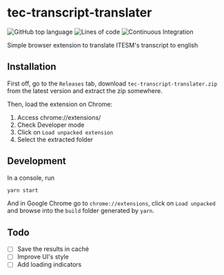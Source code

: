 # tec-transcript-translater

![GitHub top language](https://img.shields.io/github/languages/top/MarioJim/tec-transcript-translater)
![Lines of code](https://tokei.rs/b1/github/MarioJim/tec-transcript-translater?category=code)
![Continuous Integration](https://github.com/MarioJim/tec-transcript-translater/workflows/Continuous%20Integration/badge.svg)

Simple browser extension to translate ITESM's transcript to english

## Installation

First off, go to the `Releases` tab, download `tec-transcript-translater.zip` from the latest version and extract the zip somewhere.

Then, load the extension on Chrome:

1. Access chrome://extensions/
1. Check Developer mode
1. Click on `Load unpacked extension`
1. Select the extracted folder

## Development

In a console, run

```sh
yarn start
```

And in Google Chrome go to `chrome://extensions`, click on `Load unpacked` and browse into the `build` folder generated by `yarn`.

## Todo

- [ ] Save the results in caché
- [ ] Improve UI's style
- [ ] Add loading indicators
